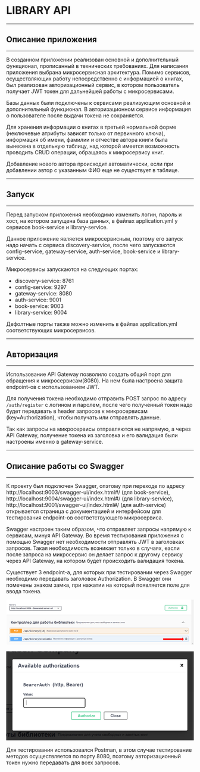 # LIBRARY API
___
## Описание приложения
___
В созданном приложении реализован основной и дополнительный функционал, прописанный в технических требованиях.  Для написания приложения выбрана микросервисная архитектура. Помимо сервисов, осуществляющих работу непосредственно с информацией о книгах, был реализован авторизационный сервис, в котором пользователь получает JWT токен для дальнейшей работы с микросервисами.

Базы данных были подключены к сервисами реализующим основной и дополнительный функционал. В авторизационном сервисе информация о пользователе после выдачи токена не сохраняется.

Для хранения информации о книгах в третьей нормальной форме (неключевые атрибуты зависят только от первичного ключа), информация об имени, фамилии и отчестве автора книги была вынесена в отдельную таблицу, над которой имеется возможность проводить CRUD операции, обращаясь к микросервису книг.

Добавление нового автора происходит автоматически, если при добавлении автор с указанным ФИО еще не существует в таблице.

___
## Запуск
___

Перед запуском приложения необходимо изменить логин, пароль и хост, на котором запущена 
база данных, в файлах application.yml у сервисов book-service и 
library-service.

Данное приложение является микросервисным, поэтому его запуск надо начать с сервиса discovery-service,
после чего запускаются config-service, gateway-service, auth-service,
book-service и library-service.

Микросервисы запускаются на следующих портах:

+ discovery-service: 8761
+ config-service: 9297
+ gateway-service: 8080
+ auth-service: 9001
+ book-service: 9003
+ library-service: 9004

Дефолтные порты также можно изменить в файлах application.yml соответствующих микросервисов.

___
## Авторизация
___

Использование API Gateway позволило создать общий порт для обращения к микросервисам(8080).
На нем была настроена защита endpoint-ов с использованием JWT. 

Для получения токена необходимо отправить POST запрос по адресу ``/auth/register`` с логином и паролем,
после чего полученный токен надо будет передавать в header запросов к микросервисам
(key=Authorization), чтобы получать или отправлять данные.

Так как запросы на микросервисы отправляются не напрямую, а через API Gateway,
получение токена из заголовка и его валидация были настроены именно в gateway-service.

___ 
## Описание работы со Swagger
___

К проекту был подключен Swagger, опэтому при переходе по адресу 
http://localhost:9003/swagger-ui/index.html#/ (для book-service),
http://localhost:9004/swagger-ui/index.html#/ (для library-service),
http://localhost:9001/swagger-ui/index.html#/ (для auth-service)
открывается страница с документацией и интерфейсом для тестирования endpoint-ов соответствующего микросервиса.

Swagger настроен таким образом, что отправляет запросы напрямую к сервисам, минуя API Gateway.
Во время тестирования приложения с помощью Swagger нет необходимости отправлять JWT 
в заголовках запросов. Такая необходимость возникает только в случаях, еасли после запроса на микросервис он делает запрос к другому сервису
через API Gateway, на котором будет происходить валидация токена.

Существует 3 endpoint-а, для которых при тестировании через Swagger 
необходимо передавать заголовок Authorization. В Swagger они помечены знаком замка, при нажатии
на который появляется поле для ввода токена.

![img_16.png](img_16.png)

![img_17.png](img_17.png)

Для тестирования использовался Postman, в этом случае тестирование методов осуществляется по порту 8080, 
поэтому авторизационный токен нужно передавать для всех запросов.


